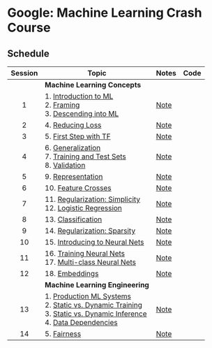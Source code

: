 # Google: Machine Learning Crash Course

## Schedule
| Session 	| Topic                                                                                                                                                                                                                                                                                                                                                                                                                                                                                                                            	| Notes                                                                                                                                     	| Code 	|
|:-------:	|----------------------------------------------------------------------------------------------------------------------------------------------------------------------------------------------------------------------------------------------------------------------------------------------------------------------------------------------------------------------------------------------------------------------------------------------------------------------------------------------------------------------------------	|-------------------------------------------------------------------------------------------------------------------------------------------	|:----:	|
|         	| **Machine Learning Concepts**                                                                                                                                                                                                                                                                                                                                                                                                                                                                                                    	|                                                                                                                                           	|      	|
|    1    	| 1. [Introduction to ML](https://developers.google.com/machine-learning/crash-course/ml-intro)</br> 2. [Framing](https://developers.google.com/machine-learning/crash-course/framing/video-lecture)</br> 3. [Descending into ML](https://developers.google.com/machine-learning/crash-course/descending-into-ml/video-lecture)                                                                                                                                                                                                    	| [Note](https://github.com/RichoHan/course-training/tree/google-ml-crash-course/artificial-intelligence/google-ml-crash-course/session-1)  	|      	|
|    2    	| 4. [Reducing Loss](https://developers.google.com/machine-learning/crash-course/reducing-loss/video-lecture)                                                                                                                                                                                                                                                                                                                                                                                                                      	| [Note](https://github.com/RichoHan/course-training/tree/google-ml-crash-course/artificial-intelligence/google-ml-crash-course/session-2)  	|      	|
|    3    	| 5. [First Step with TF](https://developers.google.com/machine-learning/crash-course/first-steps-with-tensorflow/video-lecture)                                                                                                                                                                                                                                                                                                                                                                                                   	| [Note](https://github.com/RichoHan/course-training/tree/google-ml-crash-course/artificial-intelligence/google-ml-crash-course/session-3)  	|      	|
|    4    	| 6. [Generalization](https://developers.google.com/machine-learning/crash-course/generalization/video-lecture)</br> 7. [Training and Test Sets](https://developers.google.com/machine-learning/crash-course/training-and-test-sets/video-lecture)</br> 8. [Validation](https://developers.google.com/machine-learning/crash-course/validation/video-lecture)                                                                                                                                                                      	| [Note](https://github.com/RichoHan/course-training/tree/google-ml-crash-course/artificial-intelligence/google-ml-crash-course/session-4)  	|      	|
|    5    	| 9. [Representation](https://developers.google.com/machine-learning/crash-course/representation/video-lecture)                                                                                                                                                                                                                                                                                                                                                                                                                    	| [Note](https://github.com/RichoHan/course-training/tree/google-ml-crash-course/artificial-intelligence/google-ml-crash-course/session-5)  	|      	|
|    6    	| 10. [Feature Crosses](https://developers.google.com/machine-learning/crash-course/feature-crosses/video-lecture)                                                                                                                                                                                                                                                                                                                                                                                                                 	| [Note](https://github.com/RichoHan/course-training/tree/google-ml-crash-course/artificial-intelligence/google-ml-crash-course/session-6)  	|      	|
|    7    	| 11. [Regularization: Simplicity](https://developers.google.com/machine-learning/crash-course/regularization-for-simplicity/playground-exercise-overcrossing)</br> 12. [Logistic Regression](https://developers.google.com/machine-learning/crash-course/logistic-regression/video-lecture)                                                                                                                                                                                                                                       	| [Note](https://github.com/RichoHan/course-training/tree/google-ml-crash-course/artificial-intelligence/google-ml-crash-course/session-7)  	|      	|
|    8    	| 13. [Classification](https://developers.google.com/machine-learning/crash-course/classification/video-lecture)                                                                                                                                                                                                                                                                                                                                                                                                                   	| [Note](https://github.com/RichoHan/course-training/tree/google-ml-crash-course/artificial-intelligence/google-ml-crash-course/session-8)  	|      	|
|    9    	| 14. [Regularization: Sparsity](https://developers.google.com/machine-learning/crash-course/regularization-for-sparsity/video-lecture)                                                                                                                                                                                                                                                                                                                                                                                            	| [Note](https://github.com/RichoHan/course-training/tree/google-ml-crash-course/artificial-intelligence/google-ml-crash-course/session-9)  	|      	|
|    10   	| 15. [Introducing to Neural Nets](https://developers.google.com/machine-learning/crash-course/introduction-to-neural-networks/video-lecture)                                                                                                                                                                                                                                                                                                                                                                                      	| [Note](https://github.com/RichoHan/course-training/tree/google-ml-crash-course/artificial-intelligence/google-ml-crash-course/session-10) 	|      	|
|    11   	| 16. [Training Neural Nets](https://developers.google.com/machine-learning/crash-course/training-neural-networks/video-lecture)</br> 17. [Multi-class Neural Nets](https://developers.google.com/machine-learning/crash-course/multi-class-neural-networks/video-lecture)                                                                                                                                                                                                                                                         	| [Note](https://github.com/RichoHan/course-training/tree/google-ml-crash-course/artificial-intelligence/google-ml-crash-course/session-11) 	|      	|
|    12   	| 18. [Embeddings](https://developers.google.com/machine-learning/crash-course/embeddings/video-lecture)                                                                                                                                                                                                                                                                                                                                                                                                                           	| [Note](https://github.com/RichoHan/course-training/tree/google-ml-crash-course/artificial-intelligence/google-ml-crash-course/session-12) 	|      	|
|         	| **Machine Learning Engineering**                                                                                                                                                                                                                                                                                                                                                                                                                                                                                                 	|                                                                                                                                           	|      	|
|    13   	| 1. [Production ML Systems](https://developers.google.com/machine-learning/crash-course/production-ml-systems)</br> 2. [Static vs. Dynamic Training](https://developers.google.com/machine-learning/crash-course/static-vs-dynamic-training/video-lecture)</br> 3. [Static vs. Dynamic Inference](https://developers.google.com/machine-learning/crash-course/static-vs-dynamic-inference/video-lecture)</br> 4. [Data Dependencies](https://developers.google.com/machine-learning/crash-course/data-dependencies/video-lecture) 	| [Note](https://github.com/RichoHan/course-training/tree/google-ml-crash-course/artificial-intelligence/google-ml-crash-course/session-13) 	|      	|
|    14   	| 5. [Fairness](https://developers.google.com/machine-learning/crash-course/fairness/video-lecture)                                                                                                                                                                                                                                                                                                                                                                                                                                	| [Note](https://github.com/RichoHan/course-training/tree/google-ml-crash-course/artificial-intelligence/google-ml-crash-course/session-14) 	|      	|